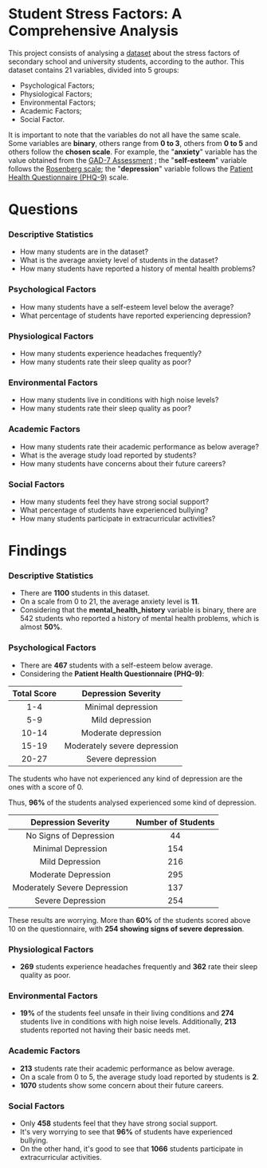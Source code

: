 # Student Stress Factors: A Comprehensive Analysis

This project consists of analysing a [dataset](https://www.kaggle.com/datasets/rxnach/student-stress-factors-a-comprehensive-analysis/data) about the stress factors of secondary school and university students, according to the author.
This dataset contains 21 variables, divided into 5 groups: 

 - Psychological Factors;
 - Physiological Factors;
 - Environmental Factors;
 - Academic Factors;
 - Social Factor.

It is important to note that the variables do not all have the same scale. Some variables are **binary**, others range from **0 to 3**, others from **0 to 5** and others follow the **chosen scale**. For example, the "**anxiety**" variable has the value obtained from the [GAD-7 Assessment](https://adaa.org/sites/default/files/GAD-7_Anxiety-updated_0.pdf) ; the "**self-esteem**" variable follows the [Rosenberg scale](https://fetzer.org/sites/default/files/images/stories/pdf/selfmeasures/Self_Measures_for_Self-Esteem_ROSENBERG_SELF-ESTEEM.pdf); the "**depression**" variable follows the [Patient Health Questionnaire (PHQ-9)](https://med.stanford.edu/fastlab/research/imapp/msrs/_jcr_content/main/accordion/accordion_content3/download_256324296/file.res/PHQ9%20id%20date%2008.03.pdf) scale.


# Questions

### Descriptive Statistics
 - How many students are in the dataset?
 - What is the average anxiety level of students in the dataset?
 - How many students have reported a history of mental health problems?

### Psychological Factors
 - How many students have a self-esteem level below the average?
 - What percentage of students have reported experiencing depression?

### Physiological Factors
 - How many students experience headaches frequently?
 - How many students rate their sleep quality as poor?

### Environmental Factors
 - How many students live in conditions with high noise levels?
 - How many students rate their sleep quality as poor?

### Academic Factors
 - How many students rate their academic performance as below average?
 - What is the average study load reported by students?
 - How many students have concerns about their future careers?

### Social Factors
 - How many students feel they have strong social support?
 - What percentage of students have experienced bullying?
 - How many students participate in extracurricular activities?

# Findings

### Descriptive Statistics
 - There are **1100** students in this dataset.
 - On a scale from 0 to 21, the average anxiety level is **11**.
 - Considering that the **mental_health_history** variable is binary, there are 542 students who reported a history of mental health problems, which is almost **50%**.

### Psychological Factors
 - There are **467** students with a self-esteem below average. 
 - Considering the **Patient Health Questionnaire (PHQ-9)**:

| **Total Score** |    **Depression Severity**   |
|:---------------:|:----------------------------:|
|       1-4       |      Minimal depression      |  
|       5-9       |        Mild depression       |   
|      10-14      |      Moderate depression     |   
|      15-19      | Moderately severe depression |   
|      20-27      |       Severe depression      | 

The students who have not experienced any kind of depression are the ones with a score of 0.

Thus, **96%** of the students analysed experienced some kind of depression.

|    **Depression Severity**   | **Number of Students** |   
|:----------------------------:|:----------------------:|
|    No Signs of Depression    |           44           |
|      Minimal Depression      |           154          |
|        Mild Depression       |           216          |
|      Moderate Depression     |           295          |
| Moderately Severe Depression |           137          |
|       Severe Depression      |           254          |

These results are worrying. More than **60%** of the students scored above 10 on the questionnaire, with **254 showing signs of severe depression**.

### Physiological Factors
 - **269** students experience headaches frequently and **362** rate their sleep quality as poor.

### Environmental Factors
 - **19%** of the students feel unsafe in their living conditions and **274** students live in conditions with high noise levels. Additionally, **213** students reported not having their basic needs met.

### Academic Factors
 - **213** students rate their academic performance as below average.
 - On a scale from 0 to 5, the average study load reported by students is **2**.
 - **1070** students show some concern about their future careers.

### Social Factors
 - Only **458** students feel that they have strong social support.
 - It's very worrying to see that **96%** of students have experienced bullying.
 - On the other hand, it's good to see that **1066** students participate in extracurricular activities.

